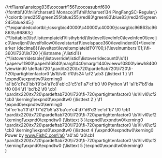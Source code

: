 {\rtf1\ansi\ansicpg936\cocoartf1561\cocoasubrtf600
{\fonttbl\f0\fnil\fcharset0 Monaco;\f1\fnil\fcharset134 PingFangSC-Regular;}
{\colortbl;\red255\green255\blue255;\red83\green83\blue83;\red245\green245\blue245;}
{\*\expandedcolortbl;;\cssrgb\c40000\c40000\c40000;\cssrgb\c96863\c96863\c96863;}
{\*\listtable{\list\listtemplateid1\listhybrid{\listlevel\levelnfc0\levelnfcn0\leveljc0\leveljcn0\levelfollow0\levelstartat1\levelspace360\levelindent0{\*\levelmarker \{decimal\}}{\leveltext\leveltemplateid1\'01\'00;}{\levelnumbers\'01;}\fi-360\li720\lin720 }{\listname ;}\listid1}}
{\*\listoverridetable{\listoverride\listid1\listoverridecount0\ls1}}
\paperw11900\paperh16840\margl1440\margr1440\vieww10800\viewh8400\viewkind0
\deftab720
\pard\tx220\tx720\pardeftab720\li720\fi-720\partightenfactor0
\ls1\ilvl0
\f0\fs24 \cf2 \cb3 {\listtext	1	}
\f1 \expnd0\expndtw0\kerning0
\'a1\'b6\'c1\'e3\'bb\'f9\'b4\'a1\'c8\'eb\'c3\'c5\'d1\'a7\'cf\'b0
\f0 Python
\f1 \'a1\'b7\'b5\'da
\f0 004
\f1 \'bd\'b2
\f0 \cb1 \
\pard\tx220\tx720\pardeftab720\li720\fi-720\partightenfactor0
\ls1\ilvl0\cf2 \cb3 \kerning1\expnd0\expndtw0 {\listtext	2	}
\f1 \expnd0\expndtw0\kerning0
\'bf\'ce\'ba\'f3\'d7\'f7\'d2\'b5\'a3\'ba\'ce\'c4\'d7\'d6\'d3\'ce\'cf\'b7
\f0 \cb1 \
\pard\tx220\tx720\pardeftab720\li720\fi-720\partightenfactor0
\ls1\ilvl0\cf2 \kerning1\expnd0\expndtw0 {\listtext	3	}\expnd0\expndtw0\kerning0
\
\pard\tx220\tx720\pardeftab720\li720\fi-720\partightenfactor0
\ls1\ilvl0\cf2 \cb3 \kerning1\expnd0\expndtw0 {\listtext	4	}\expnd0\expndtw0\kerning0
Power by www.FishC.com\'a0 \'a0\'a0 \'a0\cb1 \
\pard\tx220\tx720\pardeftab720\li720\fi-720\partightenfactor0
\ls1\ilvl0\cf2 \kerning1\expnd0\expndtw0 {\listtext	5	}\expnd0\expndtw0\kerning0
\
}